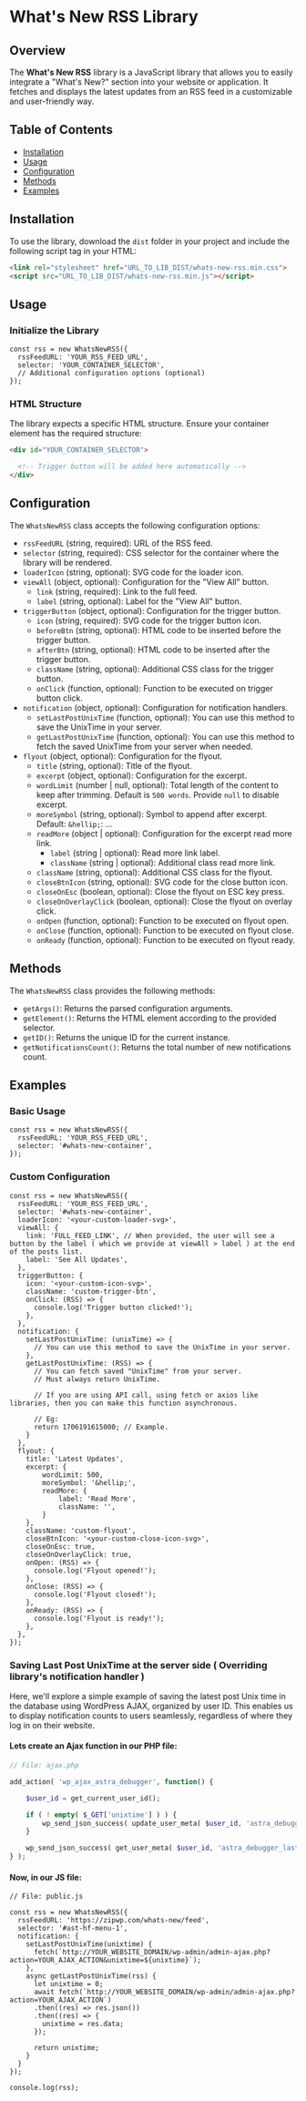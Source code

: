 # What's New RSS Library

## Overview

The **What's New RSS** library is a JavaScript library that allows you to easily integrate a "What's New?" section into your website or application. It fetches and displays the latest updates from an RSS feed in a customizable and user-friendly way.

## Table of Contents

- [Installation](#installation)
- [Usage](#usage)
- [Configuration](#configuration)
- [Methods](#methods)
- [Examples](#examples)

## Installation

To use the library, download the `dist` folder in your project and include the following script tag in your HTML:

```HTML
<link rel="stylesheet" href="URL_TO_LIB_DIST/whats-new-rss.min.css">
<script src="URL_TO_LIB_DIST/whats-new-rss.min.js"></script>
```

## Usage

### Initialize the Library

```JS
const rss = new WhatsNewRSS({
  rssFeedURL: 'YOUR_RSS_FEED_URL',
  selector: 'YOUR_CONTAINER_SELECTOR',
  // Additional configuration options (optional)
});
```

### HTML Structure

The library expects a specific HTML structure. Ensure your container element has the required structure:

```HTML
<div id="YOUR_CONTAINER_SELECTOR">

  <!-- Trigger button will be added here automatically -->
</div>
```

## Configuration

The `WhatsNewRSS` class accepts the following configuration options:

- `rssFeedURL` (string, required): URL of the RSS feed.
- `selector` (string, required): CSS selector for the container where the library will be rendered.
- `loaderIcon` (string, optional): SVG code for the loader icon.
- `viewAll` (object, optional): Configuration for the "View All" button.
  - `link` (string, required): Link to the full feed.
  - `label` (string, optional): Label for the "View All" button.
- `triggerButton` (object, optional): Configuration for the trigger button.
  - `icon` (string, required): SVG code for the trigger button icon.
  - `beforeBtn` (string, optional): HTML code to be inserted before the trigger button.
  - `afterBtn` (string, optional): HTML code to be inserted after the trigger button.
  - `className` (string, optional): Additional CSS class for the trigger button.
  - `onClick` (function, optional): Function to be executed on trigger button click.
- `notification` (object, optional): Configuration for notification handlers.
  - `setLastPostUnixTime` (function, optional): You can use this method to save the UnixTime in your server.
  - `getLastPostUnixTime` (function, optional): You can use this method to fetch the saved UnixTime from your server when needed.
- `flyout` (object, optional): Configuration for the flyout.
  - `title` (string, optional): Title of the flyout.
  - `excerpt` (object, optional): Configuration for the excerpt.
  - `wordLimit` (number | null, optional): Total length of the content to keep after trimming. Default is `500 words`. Provide `null` to disable excerpt.
  - `moreSymbol` (string, optional): Symbol to append after excerpt. Default: `&hellip;`: &hellip;
  - `readMore` (object | optional): Configuration for the excerpt read more link.
    - `label` (string | optional): Read more link label.
    - `className` (string | optional): Additional class read more link.
  - `className` (string, optional): Additional CSS class for the flyout.
  - `closeBtnIcon` (string, optional): SVG code for the close button icon.
  - `closeOnEsc` (boolean, optional): Close the flyout on ESC key press.
  - `closeOnOverlayClick` (boolean, optional): Close the flyout on overlay click.
  - `onOpen` (function, optional): Function to be executed on flyout open.
  - `onClose` (function, optional): Function to be executed on flyout close.
  - `onReady` (function, optional): Function to be executed on flyout ready.

## Methods

The `WhatsNewRSS` class provides the following methods:

- `getArgs()`: Returns the parsed configuration arguments.
- `getElement()`: Returns the HTML element according to the provided selector.
- `getID()`: Returns the unique ID for the current instance.
- `getNotificationsCount()`: Returns the total number of new notifications count.

## Examples

### Basic Usage

```JS
const rss = new WhatsNewRSS({
  rssFeedURL: 'YOUR_RSS_FEED_URL',
  selector: '#whats-new-container',
});
```

### Custom Configuration

```JS
const rss = new WhatsNewRSS({
  rssFeedURL: 'YOUR_RSS_FEED_URL',
  selector: '#whats-new-container',
  loaderIcon: '<your-custom-loader-svg>',
  viewAll: {
	link: 'FULL_FEED_LINK', // When provided, the user will see a button by the label ( which we provide at viewAll > label ) at the end of the posts list.
	label: 'See All Updates',
  },
  triggerButton: {
	icon: '<your-custom-icon-svg>',
	className: 'custom-trigger-btn',
	onClick: (RSS) => {
	  console.log('Trigger button clicked!');
	},
  },
  notification: {
	setLastPostUnixTime: (unixTime) => {
	  // You can use this method to save the UnixTime in your server.
	},
	getLastPostUnixTime: (RSS) => {
	  // You can fetch saved "UnixTime" from your server.
	  // Must always return UnixTime.

	  // If you are using API call, using fetch or axios like libraries, then you can make this function asynchronous.

	  // Eg:
	  return 1706191615000; // Example.
	}
  },
  flyout: {
	title: 'Latest Updates',
	excerpt: {
		wordLimit: 500,
		moreSymbol: '&hellip;',
		readMore: {
			label: 'Read More',
			className: '',
		}
	},
	className: 'custom-flyout',
	closeBtnIcon: '<your-custom-close-icon-svg>',
	closeOnEsc: true,
	closeOnOverlayClick: true,
	onOpen: (RSS) => {
	  console.log('Flyout opened!');
	},
	onClose: (RSS) => {
	  console.log('Flyout closed!');
	},
	onReady: (RSS) => {
	  console.log('Flyout is ready!');
	},
  },
});
```

### Saving Last Post UnixTime at the server side ( Overriding library's notification handler )

Here, we'll explore a simple example of saving the latest post Unix time in the database using WordPress AJAX, organized by user ID. This enables us to display notification counts to users seamlessly, regardless of where they log in on their website.

#### Lets create an Ajax function in our PHP file:

```PHP
// File: ajax.php

add_action( 'wp_ajax_astra_debugger', function() {

	$user_id = get_current_user_id();

	if ( ! empty( $_GET['unixtime'] ) ) {
		wp_send_json_success( update_user_meta( $user_id, 'astra_debugger_last_post_unixtime', absint( $_GET['unixtime'] ) ) );
	}

	wp_send_json_success( get_user_meta( $user_id, 'astra_debugger_last_post_unixtime', true ) );
} );

```

#### Now, in our JS file:

```JS
// File: public.js

const rss = new WhatsNewRSS({
  rssFeedURL: 'https://zipwp.com/whats-new/feed',
  selector: '#ast-hf-menu-1',
  notification: {
	setLastPostUnixTime(unixtime) {
	  fetch(`http://YOUR_WEBSITE_DOMAIN/wp-admin/admin-ajax.php?action=YOUR_AJAX_ACTION&unixtime=${unixtime}`);
	},
	async getLastPostUnixTime(rss) {
	  let unixtime = 0;
	  await fetch(`http://YOUR_WEBSITE_DOMAIN/wp-admin/admin-ajax.php?action=YOUR_AJAX_ACTION`)
	  .then((res) => res.json())
	  .then((res) => {
		unixtime = res.data;
	  });

	  return unixtime;
	}
  }
});

console.log(rss);
```
